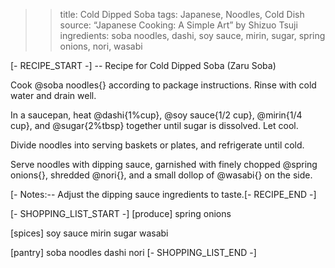 >> title: Cold Dipped Soba
>> tags: Japanese, Noodles, Cold Dish
>> source: “Japanese Cooking: A Simple Art” by Shizuo Tsuji
>> ingredients: soba noodles, dashi, soy sauce, mirin, sugar, spring onions, nori, wasabi

[- RECIPE_START -]
-- Recipe for Cold Dipped Soba (Zaru Soba)

Cook @soba noodles{} according to package instructions. Rinse with cold water and drain well. 

In a saucepan, heat @dashi{1%cup}, @soy sauce{1/2 cup}, @mirin{1/4 cup}, and @sugar{2%tbsp} together until sugar is dissolved. Let cool.

Divide noodles into serving baskets or plates, and refrigerate until cold.

Serve noodles with dipping sauce, garnished with finely chopped @spring onions{}, shredded @nori{}, and a small dollop of @wasabi{} on the side.

[- Notes:-- Adjust the dipping sauce ingredients to taste.[- RECIPE_END -]

[- SHOPPING_LIST_START -]
[produce]
spring onions

[spices]
soy sauce
mirin
sugar
wasabi

[pantry]
soba noodles
dashi
nori
[- SHOPPING_LIST_END -]